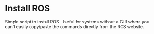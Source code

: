 # Install ROS
Simple script to install ROS. Useful for systems without a GUI where you can't easily copy/paste the commands directly from the ROS website.
